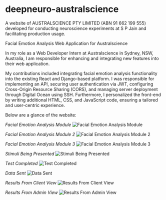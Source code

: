 # deepneuro-australscience

A website of AUSTRALSCIENCE PTY LIMITED (ABN 91 662 199 555) developed for conducting neuroscience experiments at S P Jain and facilitating production usage.

Facial Emotion Analysis Web Application for Australscience

In my role as a Web Developer Intern at Australscience in Sydney, NSW, Australia, I am responsible for enhancing and integrating new features into their web application.

My contributions included integrating facial emotion analysis functionality into the existing React and Django-based platform. I was responsible for implementing an API, securing user authentication via JWT, configuring Cross-Origin Resource Sharing (CORS), and managing server deployment through Digital Ocean using SSH. Furthermore, I personalized the front-end by writing additional HTML, CSS, and JavaScript code, ensuring a tailored and user-centric experience.

Below are a glance of the website:

*Facial Emotion Analysis Module*
![Facial Emotion Analysis Module](https://github.com/bnhquang/deepneuro-australscience/assets/142562516/7395dd0c-5b6d-4328-8d2e-2b3b2e205760)

*Facial Emotion Analysis Module 2*
![Facial Emotion Analysis Module 2](https://github.com/bnhquang/deepneuro-australscience/assets/142562516/d7e5b42f-fe13-4181-a561-fa86bcb41bd2)

*Facial Emotion Analysis Module 3*
![Facial Emotion Analysis Module 3](https://github.com/bnhquang/deepneuro-australscience/assets/142562516/51e410f2-92ba-4f19-beb9-b7cbeced71a1)

*Stimuli Being Presented*
![Stimuli Being Presented](https://github.com/bnhquang/deepneuro-australscience/assets/142562516/a8c1f00b-efd5-47f6-92e8-0ed6bd482aa9)

*Test Completed*
![Test Completed](https://github.com/bnhquang/deepneuro-australscience/assets/142562516/9a803a5b-83d5-4736-88d6-6700f7686452)

*Data Sent*
![Data Sent](https://github.com/bnhquang/deepneuro-australscience/assets/142562516/3e37eead-1588-4efe-8b94-2e2c12f722a4)

*Results From Client View*
![Results From Client View](https://github.com/bnhquang/deepneuro-australscience/assets/142562516/31ea7054-2c75-4ffe-99e0-e2fbf805096f)

*Results From Admin View*
![Results From Admin View](https://github.com/bnhquang/deepneuro-australscience/assets/142562516/31544ae0-513c-4a06-b0e8-c591feae3aab)

